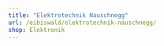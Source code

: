 ```yaml
---
title: "Elektrotechnik Nauschnegg"
url: /eibiswald/elektrotechnik-nauschnegg/
shop: Elektronik
---
```

